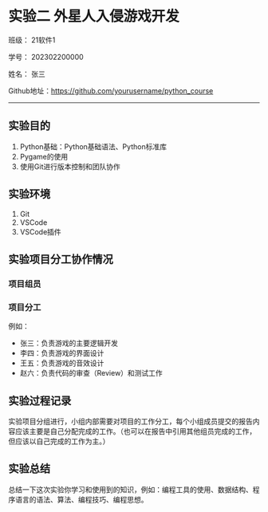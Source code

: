 # 实验二 外星人入侵游戏开发

班级： 21软件1

学号： 202302200000

姓名： 张三

Github地址：<https://github.com/yourusername/python_course>

---

## 实验目的

1. Python基础：Python基础语法、Python标准库
2. Pygame的使用
3. 使用Git进行版本控制和团队协作

## 实验环境

1. Git
2. VSCode
3. VSCode插件

## 实验项目分工协作情况

### 项目组员

### 项目分工

例如：

- 张三：负责游戏的主要逻辑开发
- 李四：负责游戏的界面设计
- 王五：负责游戏的音效设计
- 赵六：负责代码的审查（Review）和测试工作

## 实验过程记录

实验项目分组进行，小组内部需要对项目的工作分工，每个小组成员提交的报告内容应该主要是自己分配完成的工作。（也可以在报告中引用其他组员完成的工作，但应该以自己完成的工作为主。）

## 实验总结

总结一下这次实验你学习和使用到的知识，例如：编程工具的使用、数据结构、程序语言的语法、算法、编程技巧、编程思想。
